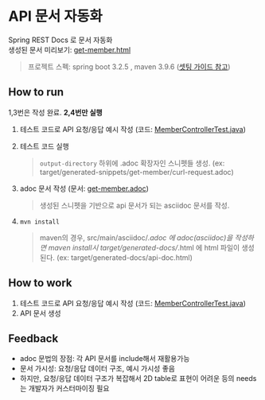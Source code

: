 # API 문서 자동화
Spring REST Docs 로 문서 자동화  
생성된 문서 미리보기: [get-member.html](https://htmlpreview.github.io/?https://github.com/kimhanui/docs-automation/blob/main/result-docs/get-member.html)

> 프로젝트 스펙: spring boot 3.2.5 , maven 3.9.6 ([셋팅 가이드 참고](https://berrrrr.github.io/programming/2021/01/24/how-to-use-spring-rest-docs/))

## How to run
1,3번은 작성 완료. **2,4번만 실행**
1) 테스트 코드로 API 요청/응답 예시 작성 (코드: [MemberControllerTest.java](src%2Ftest%2Fjava%2Forg%2Fexample%2FMemberControllerTest.java)[](src/main/test/org/example/member/MemberControllerTest.class))  

2) 테스트 코드 실행
   > `output-directory` 하위에 .adoc 확장자인 스니펫들 생성. (ex: target/generated-snippets/get-member/curl-request.adoc)

3) adoc 문서 작성 (문서: [get-member.adoc](src%2Fasciidoc%2Fget-member.adoc))
   > 생성된 스니펫을 기반으로 api 문서가 되는 asciidoc 문서를 작성.
   
4) `mvn install`
   > maven의 경우, src/main/asciidoc/*.adoc 에 adoc(asciidoc)을 작성하면 maven install시 target/generated-docs/*.html 에 html 파일이 생성된다. (ex: target/generated-docs/api-doc.html)


## How to work
1) 테스트 코드로 API 요청/응답 예시 작성 (코드: [MemberControllerTest.java](src%2Ftest%2Fjava%2Forg%2Fexample%2FMemberControllerTest.java)[](src/main/test/org/example/member/MemberControllerTest.class))
2) API 문서 생성

## Feedback
- adoc 문법의 장점: 각 API 문서를 include해서 재활용가능
- 문서 가시성: 요청/응답 데이터 구조, 예시 가시성 좋음
- 하지만, 요청/응답 데이터 구조가 복잡해서 2D table로 표현이 어려운 등의 needs는 개발자가 커스터마이징 필요